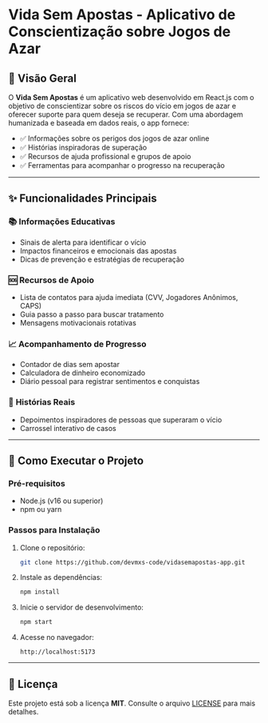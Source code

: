 # **Vida Sem Apostas - Aplicativo de Conscientização sobre Jogos de Azar**

## 📌 **Visão Geral**
O **Vida Sem Apostas** é um aplicativo web desenvolvido em React.js com o objetivo de conscientizar sobre os riscos do vício em jogos de azar e oferecer suporte para quem deseja se recuperar. Com uma abordagem humanizada e baseada em dados reais, o app fornece:

- ✅ Informações sobre os perigos dos jogos de azar online  
- ✅ Histórias inspiradoras de superação  
- ✅ Recursos de ajuda profissional e grupos de apoio  
- ✅ Ferramentas para acompanhar o progresso na recuperação  

---

## ✨ **Funcionalidades Principais**

### 📚 **Informações Educativas**
- Sinais de alerta para identificar o vício  
- Impactos financeiros e emocionais das apostas  
- Dicas de prevenção e estratégias de recuperação  

### 🆘 **Recursos de Apoio**
- Lista de contatos para ajuda imediata (CVV, Jogadores Anônimos, CAPS)  
- Guia passo a passo para buscar tratamento  
- Mensagens motivacionais rotativas  

### 📈 **Acompanhamento de Progresso**
- Contador de dias sem apostar  
- Calculadora de dinheiro economizado  
- Diário pessoal para registrar sentimentos e conquistas  

### 📖 **Histórias Reais**
- Depoimentos inspiradores de pessoas que superaram o vício  
- Carrossel interativo de casos  

---

## 🚀 **Como Executar o Projeto**

### **Pré-requisitos**
- Node.js (v16 ou superior)  
- npm ou yarn  

### **Passos para Instalação**
1. Clone o repositório:
   ```bash
   git clone https://github.com/devmxs-code/vidasemapostas-app.git
   ```
2. Instale as dependências:
   ```bash
   npm install
   ```
3. Inicie o servidor de desenvolvimento:
   ```bash
   npm start
   ```
4. Acesse no navegador:
   ```
   http://localhost:5173
   ```

---

## 📜 **Licença**
Este projeto está sob a licença **MIT**. Consulte o arquivo [LICENSE](LICENSE) para mais detalhes.
